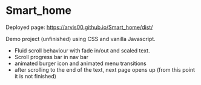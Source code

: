 # Smart_home

Deployed page: https://arvis00.github.io/Smart_home/dist/

Demo project (unfinished) using CSS and vanilla Javascript. 
- Fluid scroll behaviour with fade in/out and scaled text. 
- Scroll progress bar in nav bar
- animated burger icon and animated menu transitions
- after scrolling to the end of the text, next page opens up (from this point it is not finished)
